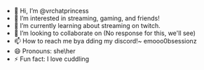 - 👋 Hi, I’m @vrchatprincess
- 👀 I’m interested in streaming, gaming, and friends!
- 🌱 I’m currently learning about streaming on twitch.
- 💞️ I’m looking to collaborate on (No response for this, we'll see)
- 📫 How to reach me bya dding my discord!~ emooo0bsessionz
- 😄 Pronouns: she\her
- ⚡ Fun fact: I love cuddling 

<!---
vrchatprincess/vrchatprincess is a ✨ special ✨ repository because its `README.md` (this file) appears on your GitHub profile.
You can click the Preview link to take a look at your changes.
--->
